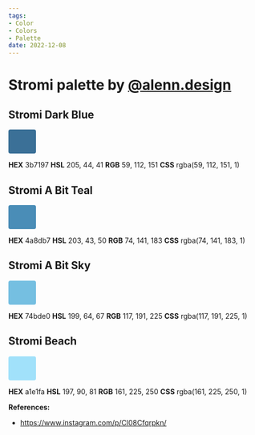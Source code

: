 ```yaml
---
tags:
- Color
- Colors
- Palette
date: 2022-12-08
---
```


# Stromi palette by [@alenn.design](https://www.instagram.com/alenn.design/)

## Stromi Dark Blue

<span style="display:inline-block;vertical-align:baseline;text-decoration:none;white-space:nowrap;font-size:24px;line-height:36px;background-color:rgba(59,112,151,1);padding:6px 24px;border-radius:4px">
&nbsp;
</span>



**HEX** 3b7197
**HSL** 205, 44, 41
**RGB** 59, 112, 151
**CSS** rgba(59, 112, 151, 1)



## Stromi A Bit Teal

<span style="display:inline-block;vertical-align:baseline;text-decoration:none;white-space:nowrap;font-size:24px;line-height:36px;background-color:rgba(74,141,183,1);padding:6px 24px;border-radius:4px">
&nbsp;
</span>



**HEX** 4a8db7
**HSL** 203, 43, 50
**RGB** 74, 141, 183
**CSS** rgba(74, 141, 183, 1)



## Stromi A Bit Sky

<span style="display:inline-block;vertical-align:baseline;text-decoration:none;white-space:nowrap;font-size:24px;line-height:36px;background-color:rgba(117,191,225,1);padding:6px 24px;border-radius:4px">
&nbsp;
</span>



**HEX** 74bde0
**HSL** 199, 64, 67
**RGB** 117, 191, 225
**CSS** rgba(117, 191, 225, 1)



## Stromi Beach

<span style="display:inline-block;vertical-align:baseline;text-decoration:none;white-space:nowrap;font-size:24px;line-height:36px;background-color:rgba(161,225,250,1);padding:6px 24px;border-radius:4px">
&nbsp;
</span>



**HEX** a1e1fa
**HSL** 197, 90, 81
**RGB** 161, 225, 250
**CSS** rgba(161, 225, 250, 1)



**References:**

- https://www.instagram.com/p/Cl08Cfqrpkn/